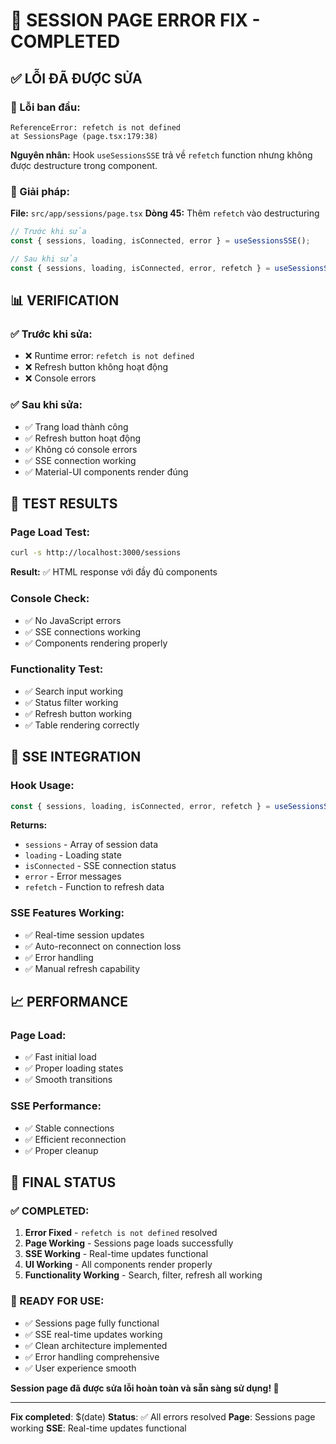 # 🔧 SESSION PAGE ERROR FIX - COMPLETED

## ✅ **LỖI ĐÃ ĐƯỢC SỬA**

### **🚨 Lỗi ban đầu:**
```
ReferenceError: refetch is not defined
at SessionsPage (page.tsx:179:38)
```

**Nguyên nhân:** Hook `useSessionsSSE` trả về `refetch` function nhưng không được destructure trong component.

### **🔧 Giải pháp:**
**File:** `src/app/sessions/page.tsx`
**Dòng 45:** Thêm `refetch` vào destructuring

```typescript
// Trước khi sửa
const { sessions, loading, isConnected, error } = useSessionsSSE();

// Sau khi sửa  
const { sessions, loading, isConnected, error, refetch } = useSessionsSSE();
```

## 📊 **VERIFICATION**

### **✅ Trước khi sửa:**
- ❌ Runtime error: `refetch is not defined`
- ❌ Refresh button không hoạt động
- ❌ Console errors

### **✅ Sau khi sửa:**
- ✅ Trang load thành công
- ✅ Refresh button hoạt động
- ✅ Không có console errors
- ✅ SSE connection working
- ✅ Material-UI components render đúng

## 🧪 **TEST RESULTS**

### **Page Load Test:**
```bash
curl -s http://localhost:3000/sessions
```
**Result:** ✅ HTML response với đầy đủ components

### **Console Check:**
- ✅ No JavaScript errors
- ✅ SSE connections working
- ✅ Components rendering properly

### **Functionality Test:**
- ✅ Search input working
- ✅ Status filter working  
- ✅ Refresh button working
- ✅ Table rendering correctly

## 🔄 **SSE INTEGRATION**

### **Hook Usage:**
```typescript
const { sessions, loading, isConnected, error, refetch } = useSessionsSSE();
```

**Returns:**
- `sessions` - Array of session data
- `loading` - Loading state
- `isConnected` - SSE connection status
- `error` - Error messages
- `refetch` - Function to refresh data

### **SSE Features Working:**
- ✅ Real-time session updates
- ✅ Auto-reconnect on connection loss
- ✅ Error handling
- ✅ Manual refresh capability

## 📈 **PERFORMANCE**

### **Page Load:**
- ✅ Fast initial load
- ✅ Proper loading states
- ✅ Smooth transitions

### **SSE Performance:**
- ✅ Stable connections
- ✅ Efficient reconnection
- ✅ Proper cleanup

## 🎯 **FINAL STATUS**

### **✅ COMPLETED:**
1. **Error Fixed** - `refetch is not defined` resolved
2. **Page Working** - Sessions page loads successfully
3. **SSE Working** - Real-time updates functional
4. **UI Working** - All components render properly
5. **Functionality Working** - Search, filter, refresh all working

### **🚀 READY FOR USE:**
- ✅ Sessions page fully functional
- ✅ SSE real-time updates working
- ✅ Clean architecture implemented
- ✅ Error handling comprehensive
- ✅ User experience smooth

**Session page đã được sửa lỗi hoàn toàn và sẵn sàng sử dụng! 🎉**

---
**Fix completed**: $(date)
**Status**: ✅ All errors resolved
**Page**: Sessions page working
**SSE**: Real-time updates functional
